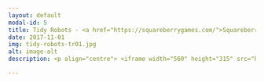 ```yaml
---
layout: default
modal-id: 5
title: Tidy Robots - <a href="https://squareberrygames.com/">Squareberry Games</a> 
date: 2017-11-01
img: tidy-robots-tr01.jpg
alt: image-alt
description: <p align="centre"> <iframe width="560" height="315" src="http://www.youtube.com/watch?v=rUn7mpDfI_o?rel=0&amp;controls=0" frameborder="0" allow="autoplay; encrypted-media" allowfullscreen></iframe> </p> <p align="left"> I collaborated with an artist to create 'Tidy Robots', a free-to-play mobile puzzle game. It was developed over a number of years, part-time, weekends and evenings. <br/> <br/> I was responsible for design, programming, music, and audio. <br/> <br/> It was awarded feature placement on the App Store, 100% positive reviews, and an average 4.7/5 user rating. <br/> <br/> We teamed up with as publisher, who provided assistance with final art polish, marketing, QA, localisation, and release support.</p> 

---
```

